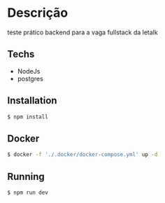 # Descrição
 teste prático backend para a vaga fullstack da letalk

 ## Techs
- NodeJs
- postgres

 ## Installation

```bash
$ npm install
```

## Docker

```bash
$ docker -f './.docker/docker-compose.yml' up -d
```

## Running

```bash
$ npm run dev
```
